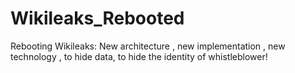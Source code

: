 # Wikileaks_Rebooted
Rebooting Wikileaks: New architecture , new implementation , new technology , to hide data, to hide the identity of whistleblower!
